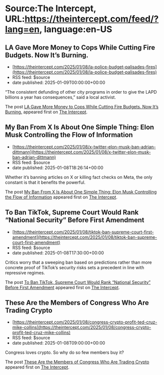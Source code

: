 # Source:The Intercept, URL:https://theintercept.com/feed/?lang=en, language:en-US

## LA Gave More Money to Cops While Cutting Fire Budgets. Now It’s Burning.
 - [https://theintercept.com/2025/01/08/la-police-budget-palisades-fires](https://theintercept.com/2025/01/08/la-police-budget-palisades-fires)
 - RSS feed: $source
 - date published: 2025-01-09T00:00:00+00:00

<p>“The consistent defunding of other city programs in order to give the LAPD billions a year has consequences,” said a local activist.</p>
<p>The post <a href="https://theintercept.com/2025/01/08/la-police-budget-palisades-fires/">LA Gave More Money to Cops While Cutting Fire Budgets. Now It’s Burning.</a> appeared first on <a href="https://theintercept.com">The Intercept</a>.</p>

## My Ban From X Is About One Simple Thing: Elon Musk Controlling the Flow of Information
 - [https://theintercept.com/2025/01/08/x-twitter-elon-musk-ban-adrian-dittmann](https://theintercept.com/2025/01/08/x-twitter-elon-musk-ban-adrian-dittmann)
 - RSS feed: $source
 - date published: 2025-01-08T18:26:14+00:00

<p>Whether it’s banning articles on X or killing fact checks on Meta, the only constant is that it benefits the powerful. </p>
<p>The post <a href="https://theintercept.com/2025/01/08/x-twitter-elon-musk-ban-adrian-dittmann/">My Ban From X Is About One Simple Thing: Elon Musk Controlling the Flow of Information</a> appeared first on <a href="https://theintercept.com">The Intercept</a>.</p>

## To Ban TikTok, Supreme Court Would Rank “National Security” Before First Amendment
 - [https://theintercept.com/2025/01/08/tiktok-ban-supreme-court-first-amendment](https://theintercept.com/2025/01/08/tiktok-ban-supreme-court-first-amendment)
 - RSS feed: $source
 - date published: 2025-01-08T17:30:00+00:00

<p>Critics worry that a sweeping ban based on predictions rather than more concrete proof of TikTok’s security risks sets a precedent in line with repressive regimes.</p>
<p>The post <a href="https://theintercept.com/2025/01/08/tiktok-ban-supreme-court-first-amendment/">To Ban TikTok, Supreme Court Would Rank “National Security” Before First Amendment</a> appeared first on <a href="https://theintercept.com">The Intercept</a>.</p>

## These Are the Members of Congress Who Are Trading Crypto
 - [https://theintercept.com/2025/01/08/congress-crypto-profit-ted-cruz-mike-collins](https://theintercept.com/2025/01/08/congress-crypto-profit-ted-cruz-mike-collins)
 - RSS feed: $source
 - date published: 2025-01-08T09:00:00+00:00

<p>Congress loves crypto. So why do so few members buy it?</p>
<p>The post <a href="https://theintercept.com/2025/01/08/congress-crypto-profit-ted-cruz-mike-collins/">These Are the Members of Congress Who Are Trading Crypto</a> appeared first on <a href="https://theintercept.com">The Intercept</a>.</p>

